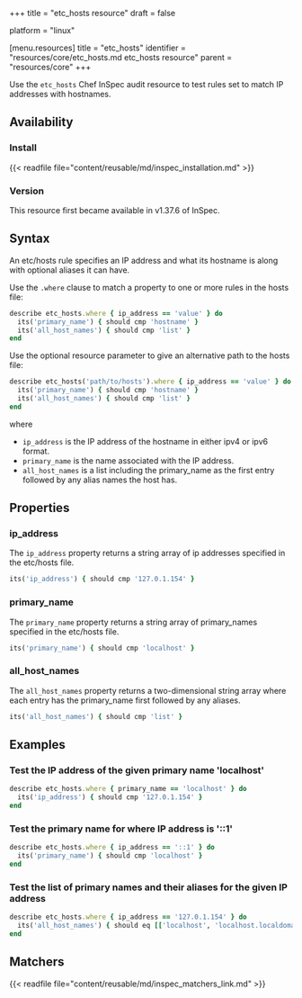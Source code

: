 +++
title = "etc_hosts resource"
draft = false

platform = "linux"

[menu.resources]
    title = "etc_hosts"
    identifier = "resources/core/etc_hosts.md etc_hosts resource"
    parent = "resources/core"
+++

Use the `etc_hosts` Chef InSpec audit resource to test rules set to match IP addresses with hostnames.

## Availability

### Install

{{< readfile file="content/reusable/md/inspec_installation.md" >}}

### Version

This resource first became available in v1.37.6 of InSpec.

## Syntax

An etc/hosts rule specifies an IP address and what its hostname is along with optional aliases it can have.

Use the `.where` clause to match a property to one or more rules in the hosts file:

```ruby
describe etc_hosts.where { ip_address == 'value' } do
  its('primary_name') { should cmp 'hostname' }
  its('all_host_names') { should cmp 'list' }
end
```

Use the optional resource parameter to give an alternative path to the hosts file:

```ruby
describe etc_hosts('path/to/hosts').where { ip_address == 'value' } do
  its('primary_name') { should cmp 'hostname' }
  its('all_host_names') { should cmp 'list' }
end
```

where

- `ip_address` is the IP address of the hostname in either ipv4 or ipv6 format.
- `primary_name` is the name associated with the IP address.
- `all_host_names` is a list including the primary_name as the first entry followed by any alias names the host has.

## Properties

### ip_address

The `ip_address` property returns a string array of ip addresses specified in the etc/hosts file.

```ruby
its('ip_address') { should cmp '127.0.1.154' }
```

### primary_name

The `primary_name` property returns a string array of primary_names specified in the etc/hosts file.

```ruby
its('primary_name') { should cmp 'localhost' }
```

### all_host_names

The `all_host_names` property returns a two-dimensional string array where each entry has the primary_name first followed by any aliases.

```ruby
its('all_host_names') { should cmp 'list' }
```

## Examples

### Test the IP address of the given primary name 'localhost'

```ruby
describe etc_hosts.where { primary_name == 'localhost' } do
  its('ip_address') { should cmp '127.0.1.154' }
end
```

### Test the primary name for where IP address is '::1'

```ruby
describe etc_hosts.where { ip_address == '::1' } do
  its('primary_name') { should cmp 'localhost' }
end
```

### Test the list of primary names and their aliases for the given IP address

```ruby
describe etc_hosts.where { ip_address == '127.0.1.154' } do
  its('all_host_names') { should eq [['localhost', 'localhost.localdomain', 'localhost4', 'localhost4.localdomain4'],  ['localhost', 'localhost.localdomain', 'localhost6', 'localhost6.localdomain6']] }
end
```

## Matchers

{{< readfile file="content/reusable/md/inspec_matchers_link.md" >}}
